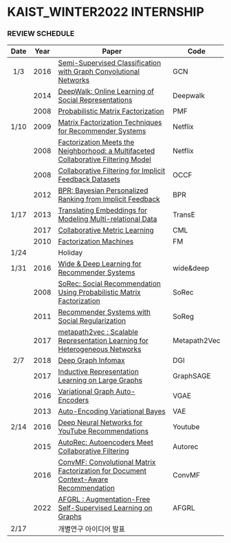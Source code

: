 # KAIST_WINTER2022 INTERNSHIP

### REVIEW SCHEDULE 
| Date | Year | Paper | Code |
| :---: | --- | --- | --- |
| 1/3 | 2016 | [Semi-Supervised Classification with Graph Convolutional Networks](https://arxiv.org/abs/1609.02907)| GCN |
|     | 2014 | [DeepWalk: Online Learning of Social Representations](https://arxiv.org/abs/1403.6652)| Deepwalk |
|     | 2008 | [Probabilistic Matrix Factorization](https://papers.nips.cc/paper/2007/file/d7322ed717dedf1eb4e6e52a37ea7bcd-Paper.pdf)| PMF |
| 1/10| 2009 | [Matrix Factorization Techniques for Recommender Systems](https://datajobs.com/data-science-repo/Recommender-Systems-[Netflix].pdf)| Netflix |
|     | 2008 | [Factorization Meets the Neighborhood: a Multifaceted Collaborative Filtering Model](https://dl.acm.org/doi/pdf/10.1145/1401890.1401944)| Netflix |
|     | 2008 | [Collaborative Filtering for Implicit Feedback Datasets](http://yifanhu.net/PUB/cf.pdf)| OCCF |
|     | 2012 | [BPR: Bayesian Personalized Ranking from Implicit Feedback](https://arxiv.org/ftp/arxiv/papers/1205/1205.2618.pdf)| BPR |
| 1/17| 2013 | [Translating Embeddings for Modeling Multi-relational Data](https://papers.nips.cc/paper/2013/hash/1cecc7a77928ca8133fa24680a88d2f9-Abstract.html)| TransE |
|     | 2017 | [Collaborative Metric Learning](https://www.cs.cornell.edu/~ylongqi/paper/HsiehYCLBE17.pdf)| CML |
|     | 2010 | [Factorization Machines](https://www.csie.ntu.edu.tw/~b97053/paper/Rendle2010FM.pdf)| FM |
| 1/24| |Holiday|| 
| 1/31| 2016 | [Wide & Deep Learning for Recommender Systems](https://arxiv.org/abs/1606.07792) | wide&deep|
|     | 2008 | [SoRec: Social Recommendation Using Probabilistic Matrix Factorization](https://dl.acm.org/doi/10.1145/1458082.1458205)| SoRec |
|     | 2011 | [Recommender Systems with Social Regularization](https://dennyzhou.github.io/papers/RSR.pdf)| SoReg |
|     | 2017 | [metapath2vec : Scalable Representation Learning for Heterogeneous Networks](https://dl.acm.org/doi/10.1145/3097983.3098036)| Metapath2Vec 
| 2/7 | 2018 | [Deep Graph Infomax](https://arxiv.org/abs/1809.10341)| DGI |
|     | 2017 | [Inductive Representation Learning on Large Graphs](https://papers.nips.cc/paper/2017/file/5dd9db5e033da9c6fb5ba83c7a7ebea9-Paper.pdf)| GraphSAGE |
|     | 2016 | [Variational Graph Auto-Encoders](https://arxiv.org/abs/1611.07308)| VGAE |
|     | 2013 | [Auto-Encoding Variational Bayes](https://arxiv.org/abs/1312.6114)| VAE |
| 2/14| 2016 | [Deep Neural Networks for YouTube Recommendations](https://static.googleusercontent.com/media/research.google.com/ko//pubs/archive/45530.pdf)| Youtube |
|     | 2015 | [AutoRec: Autoencoders Meet Collaborative Filtering](https://users.cecs.anu.edu.au/~akmenon/papers/autorec/autorec-paper.pdf)| Autorec |
|     | 2016 | [ConvMF: Convolutional Matrix Factorization for Document Context-Aware Recommendation](https://dsail.kaist.ac.kr/files/RecSys16_slide.pdf) | ConvMF | 
|     | 2022 | [AFGRL : Augmentation-Free Self-Supervised Learning on Graphs](https://arxiv.org/abs/2112.02472) | AFGRL | 
| 2/17|      | 개별연구 아이디어 발표 | |


<!--
### 참고 
|Random Walk 기반 방법 | 
| :--- |
| https://arxiv.org/pdf/1403.6652.pdf (Deepwalk) |
| https://arxiv.org/pdf/1607.00653.pdf (Node2vec) |
| https://arxiv.org/pdf/1503.03578.pdf (LINE) |
| https://ericdongyx.github.io/papers/KDD17-dong-chawla-swami-metapath2vec.pdf (metapath2vec) |

|Graph Neural Network 기반 방법|
|:---|
|Supervised|
|https://openreview.net/pdf?id=SJU4ayYgl (GCN)|
|https://arxiv.org/pdf/1710.10903.pdf (GAT)|
|Unsupervised|
|https://arxiv.org/abs/1809.10341 (DGI)|
|https://arxiv.org/abs/1611.07308 (GVAE)|
|https://arxiv.org/abs/1312.6114 (VAE)|
|Scalability 고려 : https://arxiv.org/pdf/1706.02216.pdf (GraphSAGE)|
|https://arxiv.org/abs/2112.02472 (AFGRL)|
|Knowledge graph embedding 방법|
|https://papers.nips.cc/paper/2013/file/1cecc7a77928ca8133fa24680a88d2f9-Paper.pdf (TransE)|

|Recommender System Paper | 
|:---|
|Explicit feedback|
|Matrix factorization 기반|
|https://dl.acm.org/doi/pdf/10.1145/1401890.1401944 (Netflix)|
|https://datajobs.com/data-science-repo/Recommender-Systems-[Netflix].pdf|
|https://papers.nips.cc/paper/2007/file/d7322ed717dedf1eb4e6e52a37ea7bcd-Paper.pdf (PMF)|
|Implicit feedback|
|Matrix factorization 기반|
|Point-wise method: http://yifanhu.net/PUB/cf.pdf (OCCF)|
|Pair-wise method: https://arxiv.org/pdf/1205.2618.pdf (BPR)|
|Metric learning 기반|
|http://www.cs.cornell.edu/~ylongqi/paper/HsiehYCLBE17.pdf (CML)|
|Neural network 기반|
|https://arxiv.org/pdf/1708.05031.pdf (NCF)|
|Side information (Social network)|
|http://web.cs.ucla.edu/~yzsun/classes/2014Spring_CS7280/Papers/Recommendation/paper_cikm08_sorec_hao.pdf (SoRec)|
|https://dennyzhou.github.io/papers/RSR.pdf (SoReg)|

|Deep learning based recommender system |
| :---|
|http://www.wanghao.in/paper/KDD15_CDL.pdf (CDL)|
|http://uclab.khu.ac.kr/resources/publication/C_351.pdf (ConvMF)|
|http://users.cecs.anu.edu.au/~u5098633/papers/www15.pdf (Autorec)|
|https://static.googleusercontent.com/media/research.google.com/ko//pubs/archive/45530.pdf (YouTube)|
|https://arxiv.org/abs/1606.07792 (wide&deep)|
|https://ieeexplore.ieee.org/document/5694074 (FM)|

|과거 랩인턴 archive|
|:---|
|https://github.com/DSAILatKAIST|
|Graph|
|https://github.com/thunlp/GNNPapers|
|https://github.com/thunlp/NRLPapers|
|Library (code)|
|https://pytorch-geometric.readthedocs.io/en/latest/|
|Many others… (Authors’ code, etc)|
|Recommender system|
|https://github.com/jihoo-kim/awesome-RecSys||
|Library (code)|
|https://github.com/NicolasHug/Surprise|
|Many others… (Authors’ code, etc)|

-->
